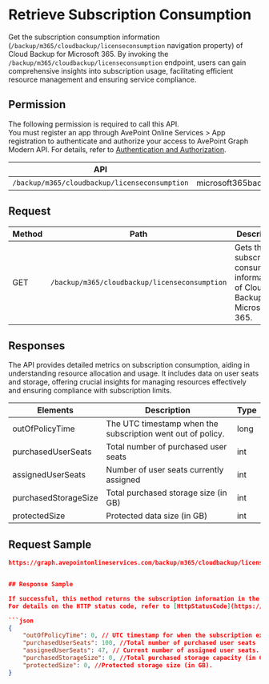 # Retrieve Subscription Consumption

Get the subscription consumption information (`/backup/m365/cloudbackup/licenseconsumption` navigation property) of Cloud Backup for Microsoft 365. By invoking the `/backup/m365/cloudbackup/licenseconsumption` endpoint, users can gain comprehensive insights into subscription usage, facilitating efficient resource management and ensuring service compliance.  

## Permission

The following permission is required to call this API.  
You must register an app through AvePoint Online Services > App registration to authenticate and authorize your access to AvePoint Graph Modern API. For details, refer to [Authentication and Authorization](https://learn.avepoint.com/docs/Use-AvePoint-Graph-Modern-API.html#authentication-and-authorization).

| API   | Permission  |
|-------------------|----------------------|
|`/backup/m365/cloudbackup/licenseconsumption`|microsoft365backup.subscriptionInfo.read.all |

## Request

| Method | Path | Description |
| --- | --- | --- |
| GET | `/backup/m365/cloudbackup/licenseconsumption` | Gets the subscription consumption information of Cloud Backup for Microsoft 365. |

## Responses

The API provides detailed metrics on subscription consumption, aiding in understanding resource allocation and usage. It includes data on user seats and storage, offering crucial insights for managing resources effectively and ensuring compliance with subscription limits.

| Elements | Description | Type |
| --- | --- | --- |
| outOfPolicyTime | The UTC timestamp when the subscription went out of policy. | long |
| purchasedUserSeats | Total number of purchased user seats | int |
| assignedUserSeats | Number of user seats currently assigned | int |
| purchasedStorageSize | Total purchased storage size (in GB) | int |
| protectedSize | Protected data size (in GB) | int |

## Request Sample

```json
https://graph.avepointonlineservices.com/backup/m365/cloudbackup/licenseconsumption


## Response Sample  

If successful, this method returns the subscription information in the response body.  
For details on the HTTP status code, refer to [HttpStatusCode](https://learn.avepoint.com/docs/Use-AvePoint-Graph-Modern-API.html#http-status-code).

```json
{
    "outOfPolicyTime": 0, // UTC timestamp for when the subscription expires
    "purchasedUserSeats": 100, //Total number of purchased user seats
    "assignedUserSeats": 47, // Current number of assigned user seats.
    "purchasedStorageSize": 0, //Total purchased storage capacity (in GB)
    "protectedSize": 0, //Protected storage size (in GB).
}
```
